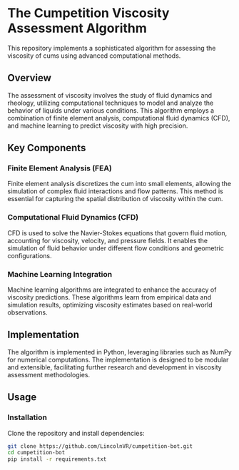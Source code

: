 # The Cumpetition Viscosity Assessment Algorithm

This repository implements a sophisticated algorithm for assessing the viscosity of cums using advanced computational methods.

## Overview

The assessment of viscosity involves the study of fluid dynamics and rheology, utilizing computational techniques to model and analyze the behavior of liquids under various conditions. This algorithm employs a combination of finite element analysis, computational fluid dynamics (CFD), and machine learning to predict viscosity with high precision.

## Key Components

### Finite Element Analysis (FEA)

Finite element analysis discretizes the cum into small elements, allowing the simulation of complex fluid interactions and flow patterns. This method is essential for capturing the spatial distribution of viscosity within the cum.

### Computational Fluid Dynamics (CFD)

CFD is used to solve the Navier-Stokes equations that govern fluid motion, accounting for viscosity, velocity, and pressure fields. It enables the simulation of fluid behavior under different flow conditions and geometric configurations.

### Machine Learning Integration

Machine learning algorithms are integrated to enhance the accuracy of viscosity predictions. These algorithms learn from empirical data and simulation results, optimizing viscosity estimates based on real-world observations.

## Implementation

The algorithm is implemented in Python, leveraging libraries such as NumPy for numerical computations. The implementation is designed to be modular and extensible, facilitating further research and development in viscosity assessment methodologies.

## Usage

### Installation

Clone the repository and install dependencies:

```bash
git clone https://github.com/LincolnVR/cumpetition-bot.git
cd cumpetition-bot
pip install -r requirements.txt
```
